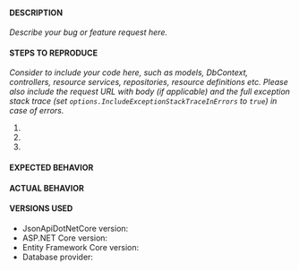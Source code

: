 #### DESCRIPTION

_Describe your bug or feature request here._

#### STEPS TO REPRODUCE

_Consider to include your code here, such as models, DbContext, controllers, resource services, repositories, resource definitions etc. Please also include the request URL with body (if applicable) and the full exception stack trace (set `options.IncludeExceptionStackTraceInErrors` to `true`) in case of errors._

1. 
2. 
3. 

#### EXPECTED BEHAVIOR

#### ACTUAL BEHAVIOR

#### VERSIONS USED
- JsonApiDotNetCore version:
- ASP.NET Core version:
- Entity Framework Core version:
- Database provider:
